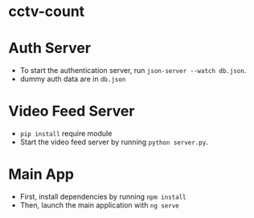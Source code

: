 ﻿# cctv-count


# Auth Server
  - To start the authentication server, run `json-server --watch db.json`.
  - dummy auth data are in `db.json` 
    
# Video Feed Server
  - `pip install` require module
  - Start the video feed server by running `python server.py`.
# Main App
  - First, install dependencies by running `npm install`
  - Then, launch the main application with `ng serve`
